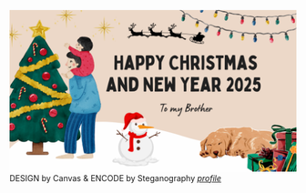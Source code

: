 ![eCard](image/chrisNewyear.png)
DESIGN by Canvas & ENCODE by Steganography
*[profile](https://6530200851.github.io)*
